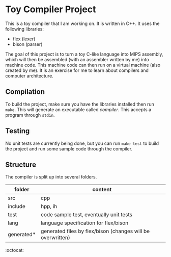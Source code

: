 Toy Compiler Project
====================

This is a toy compiler that I am working on. It is written in C++. It uses the following libraries:

* flex      (lexer)
* bison     (parser)

The goal of this project is to turn a toy C-like language into MIPS assembly, which will then be assembled (with an assembler written by me) into machine code. This machine code can then run on a virtual machine (also created by me). It is an exercise for me to learn about compilers and computer architecture.

Compilation
-----------

To build the project, make sure you have the libraries installed then run `make`. This will generate an executable called *compiler*. This accepts a program through `stdin`.

Testing
-------

No unit tests are currently being done, but you can run `make test` to build the project and run some sample code through the compiler.

Structure
---------

The compiler is split up into several folders.

folder      | content
------      | -------
src         | cpp
include     | hpp, ih
test        | code sample test, eventually unit tests
lang        | language specification for flex/bison
generated\* | generated files by flex/bison (changes will be overwritten)

:octocat:
